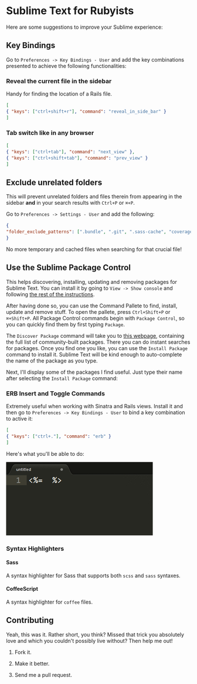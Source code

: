 # Sublime Text for Rubyists

Here are some suggestions to improve your Sublime experience:

## Key Bindings

Go to `Preferences -> Key Bindings - User` and add the key combinations presented to achieve the following functionalities:

### Reveal the current file in the sidebar

Handy for finding the location of a Rails file.

```json
[
{ "keys": ["ctrl+shift+r"], "command": "reveal_in_side_bar" }
]
```

### Tab switch like in any browser

```json
[
{ "keys": ["ctrl+tab"], "command": "next_view" },
{ "keys": ["ctrl+shift+tab"], "command": "prev_view" }
]
```

## Exclude unrelated folders

This will prevent unrelated folders and files therein from appearing in the sidebar **and** in your search results with `Ctrl+P` or `⌘+P`.

Go to `Preferences -> Settings - User` and add the following:

```json
{
"folder_exclude_patterns": [".bundle", ".git", ".sass-cache", "coverage", "tmp"]
}
```

No more temporary and cached files when searching for that crucial file!

## Use the Sublime Package Control

This helps discovering, installing, updating and removing packages for Sublime Text. You can install it by going to `View -> Show console` and following [the rest of the instructions](http://wbond.net/sublime_packages/package_control/installation).

After having done so, you can use the Command Pallete to find, install, update and remove stuff. To open the pallete, press `Ctrl+Shift+P` or `⌘+Shift+P`. All Package Control commands begin with `Package Control`, so you can quickly find them by first typing `Package`.

The `Discover Package` command will take you to [this webpage](http://wbond.net/sublime_packages/community), containing the full list of community-built packages. There you can do instant searches for packages. Once you find one you like, you can use the `Install Package` command to install it. Sublime Text will be kind enough to auto-complete the name of the package as you type.

Next, I'll display some of the packages I find useful. Just type their name after selecting the `Install Package` command:

### ERB Insert and Toggle Commands

Extremely useful when working with Sinatra and Rails views. Install it and then go to `Preferences -> Key Bindings - User` to bind a key combination to active it:

```json
[
{ "keys": ["ctrl+."], "command": "erb" }
]
```

Here's what you'll be able to do:

<img src="https://github.com/GuilhermeSimoes/Sublime4Ruby/raw/master/images/erb.gif" />

### Syntax Highlighters

#### Sass

A syntax highlighter for Sass that supports both `scss` and `sass` syntaxes.

#### CoffeeScript

A syntax highlighter for `coffee` files.

## Contributing

Yeah, this was it. Rather short, you think? Missed that trick you absolutely love and which you couldn't possibly live without? Then help me out!

1. Fork it.

2. Make it better.

3. Send me a pull request.
